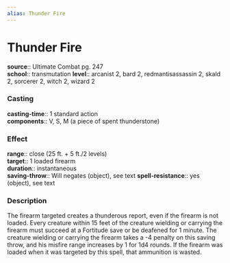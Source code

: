 ```yaml
---
alias: Thunder Fire
---
```


# Thunder Fire 

**source**:: Ultimate Combat pg. 247  
**school**:: transmutation
**level**:: arcanist 2, bard 2, redmantisassassin 2, skald 2, sorcerer 2, witch 2, wizard 2

### Casting 

**casting-time**:: 1 standard action  
**components**:: V, S, M (a piece of spent thunderstone)

### Effect 

**range**:: close (25 ft. + 5 ft./2 levels)  
**target**:: 1 loaded firearm  
**duration**:: instantaneous  
**saving-throw**:: Will negates (object), see text
**spell-resistance**:: yes (object), see text

### Description 

The firearm targeted creates a thunderous report, even if the firearm is not loaded. Every creature within 15 feet of the creature wielding or carrying the firearm must succeed at a Fortitude save or be deafened for 1 minute. The creature wielding or carrying the firearm takes a -4 penalty on this saving throw, and his misfire range increases by 1 for 1d4 rounds. If the firearm was loaded when it was targeted by this spell, that ammunition is wasted.
